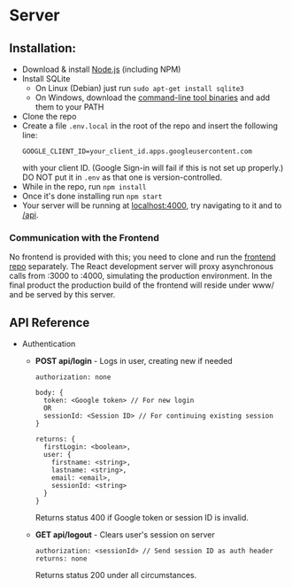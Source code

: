 # Server

## Installation:

* Download & install [Node.js](https://nodejs.org/) (including NPM)
* Install SQLite
  * On Linux (Debian) just run `sudo apt-get install sqlite3`
  * On Windows, download the [command-line tool binaries](https://www.sqlite.org/download.html) and add them to your PATH
* Clone the repo
* Create a file `.env.local` in the root of the repo and insert the following line:
  ```
  GOOGLE_CLIENT_ID=your_client_id.apps.googleusercontent.com
  ```
  with your client ID. (Google Sign-in will fail if this is not set up properly.) DO NOT put it in `.env` as that one is version-controlled.
* While in the repo, run `npm install`
* Once it's done installing run `npm start`
* Your server will be running at [localhost:4000](http://localhost:4000), try navigating to it and to [/api](http://localhost:4000/api).

### Communication with the Frontend

No frontend is provided with this; you need to clone and run the [frontend repo](https://github.com/gregdumb/cs160-frontend) separately. The React development server will proxy asynchronous calls from :3000 to :4000, simulating the production environment. In the final product the production build of the frontend will reside under www/ and be served by this server.

## API Reference

* Authentication
  * **POST api/login** - Logs in user, creating new if needed
    ```
    authorization: none
    
    body: {
      token: <Google token> // For new login
      OR
      sessionId: <Session ID> // For continuing existing session
    }
    
    returns: {
      firstLogin: <boolean>,
      user: {
        firstname: <string>,
        lastname: <string>,
        email: <email>,
        sessionId: <string>
      }
    }
    ```
    Returns status 400 if Google token or session ID is invalid.
    
  * **GET api/logout** - Clears user's session on server
    ```
    authorization: <sessionId> // Send session ID as auth header
    returns: none
    ```
    Returns status 200 under all circumstances.